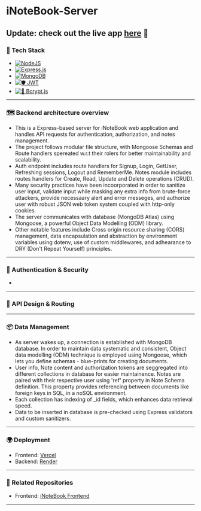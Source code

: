 # iNoteBook-Server
Update: check out the live app [here](https://i-note-book-two.vercel.app) 🚀
---

### 🧰 Tech Stack
- [![NodeJS](https://img.shields.io/badge/Node.js-6DA55F?logo=node.js&logoColor=white)](#)
- [![Express.js](https://img.shields.io/badge/Express.js-%23404d59.svg?logo=express&logoColor=%2361DAFB)](#)
- [![MongoDB](https://img.shields.io/badge/MongoDB-%234ea94b.svg?logo=mongodb&logoColor=white)](#)
- [![🛡️ JWT](https://img.shields.io/badge/🛡️-JWT-purple?style=flat&labelColor=purple)](#)
- [![🔐 Bcrypt.js](https://img.shields.io/badge/🔐-Bcrypt.js-yellow?style=flat&labelColor=yellow)](#)
---

### 🗺️ Backend architecture overview
 - This is a Express-based server for iNoteBook web application and handles API requests for authentication, authorization, and notes management.
 - The project follows modular file structure, with Mongoose Schemas and Route handlers spereated w.r.t their rolers for better maintainability and scalability.
 - Auth endpoint includes route handlers for Signup, Login, GetUser, Refreshing sessions, Logout and RememberMe. Notes module includes routes handlers for Create, Read, Update and Delete operations (CRUD).
 -  Many security practices have been incoorporated in order to sanitize user input, validate input while masking any extra info from brute-force attackers, provide necessaary alert and error messeges, and authorize user with robust JSON web token system coupled with http-only cookies.
 - The server communicates with database (MongoDB Atlas) using Mongoose, a powerful Object Data Modelling (ODM) library.
 - Other notable features include Cross origin resource sharing (CORS) management, data encapsulation and abstraction by environment variables using dotenv, use of custom middlewares, and adhearance to DRY (Don't Repeat Yourself) principles.
---

### 🔐 Authentication & Security
- 
---

### 🧪 API Design & Routing

---

### 📦 Data Management
- As server wakes up, a connection is established with MongoDB database. In order to maintain data systematic and consistent, Object data modelling (ODM) technique is employed using Mongoose, which lets you define schemas - blue-prints for creating documents.
-  User info, Note content and authorization tokens are seggregated into different collections in database for easier maintainence. Notes are paired with their respective user using 'ref' property in Note Schema definition. This property provides referencing between documents like foreign keys in SQL, in a noSQL environment.
-  Each collection has indexing of _id fields, which enhances data retrieval speed.
-  Data to be inserted in database is pre-checked using Express validators and custom sanitizers.
---

### 🌍 Deployment
- Frontend: [Vercel](https://i-note-book-two.vercel.app)
- Backend: [Render](https://inotebook-server-8i8l.onrender.com)
---

### 📎 Related Repositories
- Frontend: [iNoteBook Frontend](https://github.com/Priyanshu1-62/iNoteBook.git)
---


